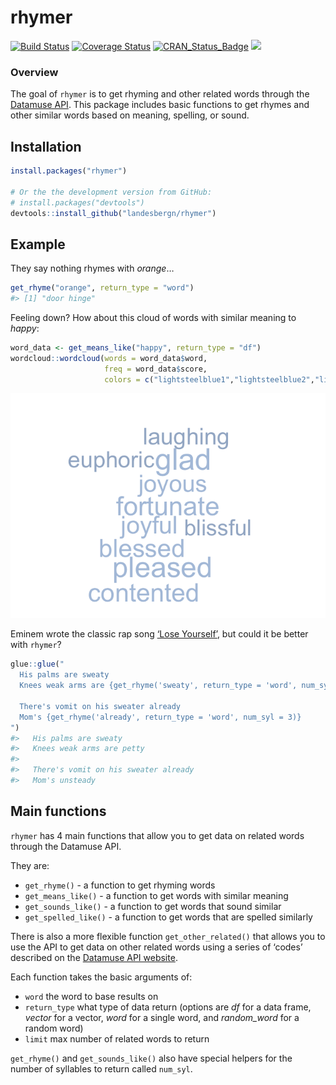 
<!-- README.md is generated from README.Rmd. Please edit that file -->

# rhymer

[![Build
Status](https://travis-ci.org/landesbergn/rhymer.svg?branch=master)](https://travis-ci.org/landesbergn/rhymer)
[![Coverage
Status](https://img.shields.io/codecov/c/github/landesbergn/rhymer/master.svg)](https://codecov.io/github/landesbergn/rhymer?branch=master)
[![CRAN\_Status\_Badge](http://www.r-pkg.org/badges/version/rhymer)](https://cran.r-project.org/package=rhymer)
[![](http://cranlogs.r-pkg.org/badges/grand-total/rhymer)](http://cran.rstudio.com/web/packages/rhymer/index.html)

### Overview

The goal of `rhymer` is to get rhyming and other related words through
the [Datamuse API](http://www.datamuse.com/api/). This package includes
basic functions to get rhymes and other similar words based on meaning,
spelling, or sound.

## Installation

``` r
install.packages("rhymer")

# Or the the development version from GitHub:
# install.packages("devtools")
devtools::install_github("landesbergn/rhymer")
```

## Example

They say nothing rhymes with *orange*…

``` r
get_rhyme("orange", return_type = "word")
#> [1] "door hinge"
```

Feeling down? How about this cloud of words with similar meaning to
*happy*:

``` r
word_data <- get_means_like("happy", return_type = "df")
wordcloud::wordcloud(words = word_data$word, 
                     freq = word_data$score, 
                     colors = c("lightsteelblue1","lightsteelblue2","lightsteelblue3","lightsteelblue"))
```

![](man/figures/README-example2-1.png)<!-- -->

Eminem wrote the classic rap song [‘Lose
Yourself’](https://genius.com/Eminem-lose-yourself-lyrics), but could
it be better with `rhymer`?

``` r
glue::glue("
  His palms are sweaty
  Knees weak arms are {get_rhyme('sweaty', return_type = 'word', num_syl = 2)}

  There's vomit on his sweater already
  Mom's {get_rhyme('already', return_type = 'word', num_syl = 3)}
")
#>   His palms are sweaty
#>   Knees weak arms are petty
#> 
#>   There's vomit on his sweater already
#>   Mom's unsteady
```

## Main functions

`rhymer` has 4 main functions that allow you to get data on related
words through the Datamuse API.

They are:

  - `get_rhyme()` - a function to get rhyming words  
  - `get_means_like()` - a function to get words with similar meaning  
  - `get_sounds_like()` - a function to get words that sound similar  
  - `get_spelled_like()` - a function to get words that are spelled
    similarly

There is also a more flexible function `get_other_related()` that allows
you to use the API to get data on other related words using a series of
‘codes’ described on the [Datamuse API
website](http://www.datamuse.com/api/).

Each function takes the basic arguments of:

  - `word` the word to base results on  
  - `return_type` what type of data return (options are *df* for a data
    frame, *vector* for a vector, *word* for a single word, and
    *random\_word* for a random word)  
  - `limit` max number of related words to return

`get_rhyme()` and `get_sounds_like()` also have special helpers for the
number of syllables to return called `num_syl`.

